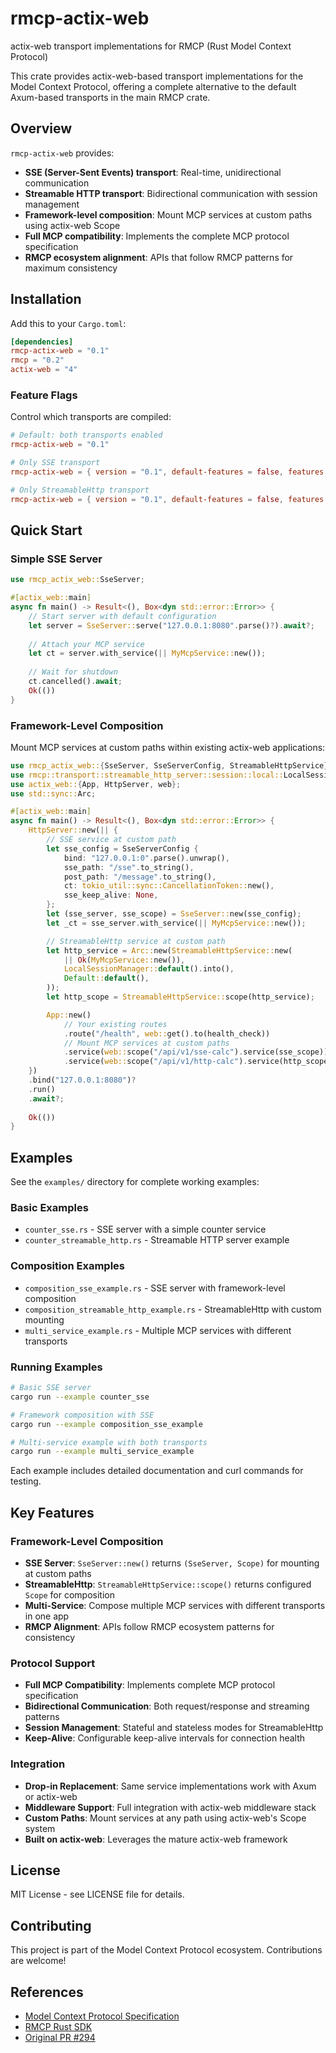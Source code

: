 # rmcp-actix-web

actix-web transport implementations for RMCP (Rust Model Context Protocol)

This crate provides actix-web-based transport implementations for the Model Context Protocol, offering a complete alternative to the default Axum-based transports in the main RMCP crate.

## Overview

`rmcp-actix-web` provides:
- **SSE (Server-Sent Events) transport**: Real-time, unidirectional communication
- **Streamable HTTP transport**: Bidirectional communication with session management  
- **Framework-level composition**: Mount MCP services at custom paths using actix-web Scope
- **Full MCP compatibility**: Implements the complete MCP protocol specification
- **RMCP ecosystem alignment**: APIs that follow RMCP patterns for maximum consistency

## Installation

Add this to your `Cargo.toml`:

```toml
[dependencies]
rmcp-actix-web = "0.1"
rmcp = "0.2"
actix-web = "4"
```

### Feature Flags

Control which transports are compiled:

```toml
# Default: both transports enabled
rmcp-actix-web = "0.1"

# Only SSE transport
rmcp-actix-web = { version = "0.1", default-features = false, features = ["transport-sse-server"] }

# Only StreamableHttp transport  
rmcp-actix-web = { version = "0.1", default-features = false, features = ["transport-streamable-http-server"] }
```

## Quick Start

### Simple SSE Server

```rust
use rmcp_actix_web::SseServer;

#[actix_web::main]
async fn main() -> Result<(), Box<dyn std::error::Error>> {
    // Start server with default configuration
    let server = SseServer::serve("127.0.0.1:8080".parse()?).await?;
    
    // Attach your MCP service
    let ct = server.with_service(|| MyMcpService::new());
    
    // Wait for shutdown
    ct.cancelled().await;
    Ok(())
}
```

### Framework-Level Composition

Mount MCP services at custom paths within existing actix-web applications:

```rust
use rmcp_actix_web::{SseServer, SseServerConfig, StreamableHttpService};
use rmcp::transport::streamable_http_server::session::local::LocalSessionManager;
use actix_web::{App, HttpServer, web};
use std::sync::Arc;

#[actix_web::main]
async fn main() -> Result<(), Box<dyn std::error::Error>> {
    HttpServer::new(|| {
        // SSE service at custom path
        let sse_config = SseServerConfig {
            bind: "127.0.0.1:0".parse().unwrap(),
            sse_path: "/sse".to_string(),
            post_path: "/message".to_string(),
            ct: tokio_util::sync::CancellationToken::new(),
            sse_keep_alive: None,
        };
        let (sse_server, sse_scope) = SseServer::new(sse_config);
        let _ct = sse_server.with_service(|| MyMcpService::new());

        // StreamableHttp service at custom path  
        let http_service = Arc::new(StreamableHttpService::new(
            || Ok(MyMcpService::new()),
            LocalSessionManager::default().into(),
            Default::default(),
        ));
        let http_scope = StreamableHttpService::scope(http_service);

        App::new()
            // Your existing routes
            .route("/health", web::get().to(health_check))
            // Mount MCP services at custom paths
            .service(web::scope("/api/v1/sse-calc").service(sse_scope))
            .service(web::scope("/api/v1/http-calc").service(http_scope))
    })
    .bind("127.0.0.1:8080")?
    .run()
    .await?;
    
    Ok(())
}
```

## Examples

See the `examples/` directory for complete working examples:

### Basic Examples
- `counter_sse.rs` - SSE server with a simple counter service
- `counter_streamable_http.rs` - Streamable HTTP server example

### Composition Examples  
- `composition_sse_example.rs` - SSE server with framework-level composition
- `composition_streamable_http_example.rs` - StreamableHttp with custom mounting
- `multi_service_example.rs` - Multiple MCP services with different transports

### Running Examples

```bash
# Basic SSE server
cargo run --example counter_sse

# Framework composition with SSE
cargo run --example composition_sse_example

# Multi-service example with both transports
cargo run --example multi_service_example
```

Each example includes detailed documentation and curl commands for testing.

## Key Features

### Framework-Level Composition
- **SSE Server**: `SseServer::new()` returns `(SseServer, Scope)` for mounting at custom paths
- **StreamableHttp**: `StreamableHttpService::scope()` returns configured `Scope` for composition
- **Multi-Service**: Compose multiple MCP services with different transports in one app
- **RMCP Alignment**: APIs follow RMCP ecosystem patterns for consistency

### Protocol Support
- **Full MCP Compatibility**: Implements complete MCP protocol specification
- **Bidirectional Communication**: Both request/response and streaming patterns
- **Session Management**: Stateful and stateless modes for StreamableHttp
- **Keep-Alive**: Configurable keep-alive intervals for connection health

### Integration
- **Drop-in Replacement**: Same service implementations work with Axum or actix-web
- **Middleware Support**: Full integration with actix-web middleware stack
- **Custom Paths**: Mount services at any path using actix-web's Scope system
- **Built on actix-web**: Leverages the mature actix-web framework

## License

MIT License - see LICENSE file for details.

## Contributing

This project is part of the Model Context Protocol ecosystem. Contributions are welcome!

## References

- [Model Context Protocol Specification](https://modelcontextprotocol.io/)
- [RMCP Rust SDK](https://github.com/modelcontextprotocol/rust-sdk)
- [Original PR #294](https://github.com/modelcontextprotocol/rust-sdk/pull/294)